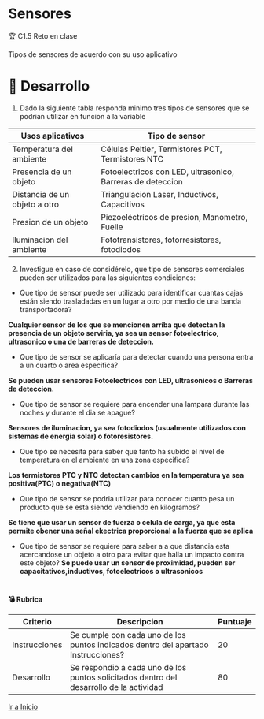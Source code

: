 # Sensores

:trophy: C1.5 Reto en clase

Tipos de sensores de acuerdo con su uso aplicativo

# :pencil: Desarrollo

1. Dado la siguiente tabla responda minimo tres tipos de sensores que se podrian utilizar en funcion a la variable

|Usos aplicativos| Tipo de sensor|
|----|----|
Temperatura del ambiente| Células Peltier, Termistores PCT, Termistores NTC|
Presencia de un objeto| Fotoelectricos con LED, ultrasonico, Barreras de deteccion|
Distancia de un objeto a otro| Triangulacion Laser, Inductivos, Capacitivos|
Presion de un objeto| Piezoeléctricos de presion, Manometro, Fuelle|
Iluminacion del ambiente| Fototransistores, fotorresistores, fotodiodos|

2. Investigue en caso de considérelo, que tipo de sensores comerciales pueden ser utilizados para las siguientes condiciones:

- Que tipo de sensor puede ser utilizado para identificar cuantas cajas están siendo trasladadas en un lugar a otro por medio de una banda transportadora?

**Cualquier sensor de los que se mencionen arriba que detectan la presencia de un objeto serviria, ya sea un sensor fotoelectrico, ultrasonico o una de barreras de deteccion.**

- Que tipo de sensor se aplicaría para detectar cuando una persona entra a un cuarto o area especifica?

**Se pueden usar sensores  Fotoelectricos con LED, ultrasonicos o Barreras de deteccion.**

- Que tipo de sensor se requiere para encender una lampara durante las noches y durante el dia se apague?

**Sensores de iluminacion, ya sea fotodiodos (usualmente utilizados con sistemas de energia solar) o fotoresistores.**

- Que tipo se necesita para saber que tanto ha subido el nivel de temperatura en el ambiente en una zona especifica?

**Los termistores PTC y NTC detectan cambios en la temperatura ya sea positiva(PTC) o negativa(NTC)**

- Que tipo de sensor se podria utilizar para conocer cuanto pesa un producto que se esta siendo vendiendo en kilogramos?

**Se tiene que usar un sensor de fuerza o celula de carga, ya que esta permite obener una señal ekectrica proporcional a la fuerza que se aplica**

- Que tipo de sensor se requiere para saber a a que distancia esta acercandose un objeto a otro para evitar que halla un impacto contra este objeto?
**Se puede usar un sensor de proximidad, pueden ser capacitativos,inductivos, fotoelectricos o ultrasonicos**

# 

**💣 Rubrica**

Criterio|Descripcion|Puntuaje|
---|---|---|
Instrucciones| Se cumple con cada uno de los puntos indicados dentro del apartado Instrucciones?|20|
Desarrollo| Se respondio a cada uno de los puntos solicitados dentro del desarrollo de la actividad|80|

[Ir a Inicio](https://github.com/JavieRM3N/SistemasProgramables)
